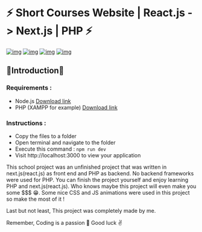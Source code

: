 # ⚡ Short Courses Website | React.js -> Next.js | PHP ⚡
[![img](https://img.shields.io/badge/SUPPORT%20AT-GITHUB-red?style=flat-square&logo=github&logoColor=white)](https://github.com/nima-sayadi)
[![img](https://img.shields.io/badge/MY%20PROFILE-LINKEDIN-blue?style=flat-square&logo=linkedin&logoColor=white)](https://www.linkedin.com/in/nima-sayadi)
[![img](https://img.shields.io/badge/Front%20End%20Language-React.js-yellow?style=flat-square&logo=react&logoColor=white)](https://github.com/nima-sayadi/React.js-PHP-Short-Courses-Website)
[![img](https://img.shields.io/badge/Back%20End%20Language-PHP-blue?style=flat-square&logo=php&logoColor=white)](https://github.com/nima-sayadi/React.js-PHP-Short-Courses-Website)
## 📌Introduction📌
### Requirements :
- Node.js [Download link](https://nodejs.org/en/download)
- PHP (XAMPP for example) [Download link](https://www.apachefriends.org/download.html)

### Instructions :
- Copy the files to a folder
- Open terminal and navigate to the folder
- Execute this command : `npm run dev`
- Visit http://localhost:3000 to view your application

This school project was an unfinished project that was written in next.js(react.js) as front end and PHP as backend. No backend frameworks were used for PHP. You can finish the project yourself and enjoy learning PHP and next.js(react.js). Who knows maybe this project will even make you some $$$ 😁. Some nice CSS and JS animations were used in this project so make the most of it !

Last but not least, This project was completely made by me.

Remember, Coding is a passion 💓 Good luck ✌
